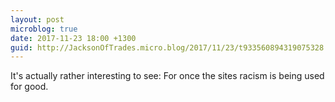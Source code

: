 ```yaml
---
layout: post
microblog: true
date: 2017-11-23 18:00 +1300
guid: http://JacksonOfTrades.micro.blog/2017/11/23/t933560894319075328.html
---
```

It's actually rather interesting to see: For once the sites racism is being used for good.
